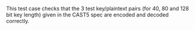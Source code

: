 This test case checks that the 3 test key/plaintext pairs (for 40, 80 and 128 bit key length) given in the CAST5 spec are encoded and decoded correctly.